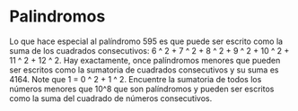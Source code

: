 # Palindromos
Lo que hace especial al palíndromo 595 es que puede ser escrito como la suma de los cuadrados consecutivos: 6 ^ 2 + 7 ^ 2 + 8 ^ 2 + 9 ^ 2 + 10 ^ 2 + 11 ^ 2 + 12 ^ 2. Hay exactamente, once palíndromos menores que pueden ser escritos como la sumatoria de cuadrados consecutivos y su suma es 4164. Note que 1 = 0 ^ 2 + 1 ^ 2. Encuentre la sumatoria de todos los números menores que 10^8 que son palíndromos y pueden ser escritos como la suma del cuadrado de números consecutivos.
